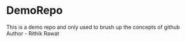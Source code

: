 # DemoRepo
This is a demo repo and only used to brush up the concepts of github
<br>
Author - Rithik Rawat
